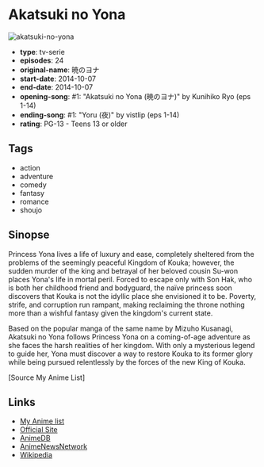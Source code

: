 # Akatsuki no Yona

![akatsuki-no-yona](https://cdn.myanimelist.net/images/anime/9/64225.jpg)

-   **type**: tv-serie
-   **episodes**: 24
-   **original-name**: 暁のヨナ
-   **start-date**: 2014-10-07
-   **end-date**: 2014-10-07
-   **opening-song**: #1: "Akatsuki no Yona (暁のヨナ)" by Kunihiko Ryo (eps 1-14)
-   **ending-song**: #1: "Yoru (夜)" by vistlip (eps 1-14)
-   **rating**: PG-13 - Teens 13 or older

## Tags

-   action
-   adventure
-   comedy
-   fantasy
-   romance
-   shoujo

## Sinopse

Princess Yona lives a life of luxury and ease, completely sheltered from the problems of the seemingly peaceful Kingdom of Kouka; however, the sudden murder of the king and betrayal of her beloved cousin Su-won places Yona's life in mortal peril. Forced to escape only with Son Hak, who is both her childhood friend and bodyguard, the naïve princess soon discovers that Kouka is not the idyllic place she envisioned it to be. Poverty, strife, and corruption run rampant, making reclaiming the throne nothing more than a wishful fantasy given the kingdom's current state.

Based on the popular manga of the same name by Mizuho Kusanagi, Akatsuki no Yona follows Princess Yona on a coming-of-age adventure as she faces the harsh realities of her kingdom. With only a mysterious legend to guide her, Yona must discover a way to restore Kouka to its former glory while being pursued relentlessly by the forces of the new King of Kouka.

[Source My Anime List]

## Links

-   [My Anime list](https://myanimelist.net/anime/25013/Akatsuki_no_Yona)
-   [Official Site](http://www.marv.jp/special/yona/)
-   [AnimeDB](http://anidb.info/perl-bin/animedb.pl?show=anime&aid=10725)
-   [AnimeNewsNetwork](http://www.animenewsnetwork.com/encyclopedia/anime.php?id=16154)
-   [Wikipedia](http://en.wikipedia.org/wiki/Akatsuki_no_Yona:_Yona_of_the_Dawn)

